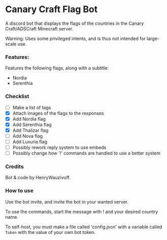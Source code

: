 # Canary Craft Flag Bot
A discord bot that displays the flags of the countries in the Canary Craft/ADSCraft Minecraft server.

Warning: Uses some privileged intents, and is thus not intended for large-scale use.

### Features:
Features the following flags, along with a subtitle:
- Nordia
- Serenthia

### Checklist
- [ ] Make a list of tags
- [x] Attach images of the flags to the responses 
- [x] Add Nordia flag
- [x] Add Serenthia flag
- [x] Add Thalizar flag
- [ ] Add Nova flag
- [ ] Add Luxuria flag
- [ ] Possibly rework reply system to use embeds 
- [ ] Possibly change how '!' commands are handled to use a better system

### Credits
Bot & code by HenryWauzivuff.

### How to use
Use the bot invite, and invite the bot in your wanted server.

To use the commands, start the message with ! and your desired country name.

To self-host, you must make a file called 'config.json' with a variable called `Token` with the value of your own bot token. 